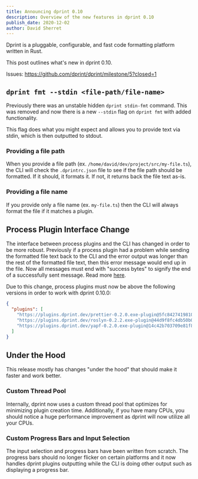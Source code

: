 ```yaml
---
title: Announcing dprint 0.10
description: Overview of the new features in dprint 0.10
publish_date: 2020-12-02
author: David Sherret
---
```


Dprint is a pluggable, configurable, and fast code formatting platform written in Rust.

This post outlines what's new in dprint 0.10.

Issues: https://github.com/dprint/dprint/milestone/5?closed=1

## `dprint fmt --stdin <file-path/file-name>`

Previously there was an unstable hidden `dprint stdin-fmt` command. This was removed and now there is a new `--stdin` flag on `dprint fmt` with added functionality.

This flag does what you might expect and allows you to provide text via stdin, which is then outputted to stdout.

### Providing a file path

When you provide a file path (ex. `/home/david/dev/project/src/my-file.ts`), the CLI will check the `.dprintrc.json` file to see if the file path should be formatted. If it should, it formats it. If not, it returns back the file text as-is.

### Providing a file name

If you provide only a file name (ex. `my-file.ts`) then the CLI will always format the file if it matches a plugin.

## Process Plugin Interface Change

The interface between process plugins and the CLI has changed in order to be more robust. Previously if a process plugin had a problem while sending the formatted file text back to the CLI and the error output was longer than the rest of the formatted file text, then this error message would end up in the file. Now all messages must end with "success bytes" to signify the end of a successfully sent message. Read more [here](https://github.com/dprint/dprint/blob/master/docs/process-plugin-development.md).

Due to this change, process plugins must now be above the following versions in order to work with dprint 0.10.0:

```json
{
  "plugins": [
    "https://plugins.dprint.dev/prettier-0.2.0.exe-plugin@5fc84274198107b5464477803eea335ab3c978738ff40058294b105d2e32d5ae",
    "https://plugins.dprint.dev/roslyn-0.2.2.exe-plugin@44d9f8fc4db50b07196672e857dc0244f3f274374db0d188df464dc0aae487c7",
    "https://plugins.dprint.dev/yapf-0.2.0.exe-plugin@14c42b703709e81f813c6674a8110c522af0ea78b6298f4f73721121a1a03701"
  ]
}
```

## Under the Hood

This release mostly has changes "under the hood" that should make it faster and work better.

### Custom Thread Pool

Internally, dprint now uses a custom thread pool that optimizes for minimizing plugin creation time. Additionally, if you have many CPUs, you should notice a huge performance improvement as dprint will now utilize all your CPUs.

### Custom Progress Bars and Input Selection

The input selection and progress bars have been written from scratch. The progress bars should no longer flicker on certain platforms and it now handles dprint plugins outputting while the CLI is doing other output such as displaying a progress bar.

